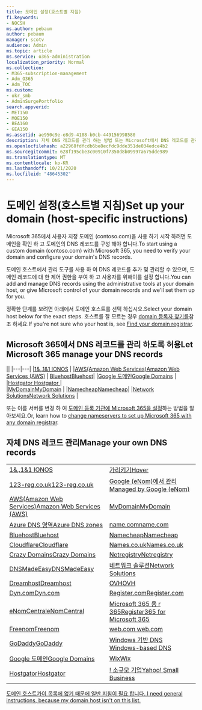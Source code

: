 ```yaml
---
title: 도메인 설정(호스트별 지침)
f1.keywords:
- NOCSH
ms.author: pebaum
author: pebaum
manager: scotv
audience: Admin
ms.topic: article
ms.service: o365-administration
localization_priority: Normal
ms.collection:
- M365-subscription-management
- Adm_O365
- Adm_TOC
ms.custom:
- okr_smb
- AdminSurgePortfolio
search.appverid:
- MET150
- MOE150
- BEA160
- GEA150
ms.assetid: ae950c9e-e8d9-4108-b0cb-449156998580
description: 자체 DNS 레코드를 관리 하는 방법 또는 Microsoft에서 DNS 레코드를 관리 하도록 하는 방법을 알아봅니다.
ms.openlocfilehash: a22968fdfcdb6be8ecfdc9dde351de034edce4b2
ms.sourcegitcommit: 628f195cbe3c00910f7350d8b09997a675dde989
ms.translationtype: MT
ms.contentlocale: ko-KR
ms.lasthandoff: 10/21/2020
ms.locfileid: "48645302"
---
```

# <a name="set-up-your-domain-host-specific-instructions"></a><span data-ttu-id="755e4-103">도메인 설정(호스트별 지침)</span><span class="sxs-lookup"><span data-stu-id="755e4-103">Set up your domain (host-specific instructions)</span></span>

<span data-ttu-id="755e4-104">Microsoft 365에서 사용자 지정 도메인 (contoso.com)을 사용 하기 시작 하려면 도메인을 확인 하 고 도메인의 DNS 레코드를 구성 해야 합니다.</span><span class="sxs-lookup"><span data-stu-id="755e4-104">To start using a custom domain (contoso.com) with Microsoft 365, you need to verify your domain and configure your domain's DNS records.</span></span> 
  
<span data-ttu-id="755e4-105">도메인 호스트에서 관리 도구를 사용 하 여 DNS 레코드를 추가 및 관리할 수 있으며, 도메인 레코드에 대 한 제어 권한을 부여 하 고 사용자를 위해이를 설정 합니다.</span><span class="sxs-lookup"><span data-stu-id="755e4-105">You can add and manage DNS records using the administrative tools at your domain host, or give Microsoft control of your domain records and we'll set them up for you.</span></span>
  
<span data-ttu-id="755e4-106">정확한 단계를 보려면 아래에서 도메인 호스트를 선택 하십시오.</span><span class="sxs-lookup"><span data-stu-id="755e4-106">Select your domain host below for the exact steps.</span></span> <span data-ttu-id="755e4-107">호스트를 잘 모르는 경우 [domain 등록자 찾기를](find-your-domain-registrar.md)참조 하세요.</span><span class="sxs-lookup"><span data-stu-id="755e4-107">If you're not sure who your host is, see [Find your domain registrar](find-your-domain-registrar.md).</span></span>
  

## <a name="let-microsoft-365-manage-your-dns-records"></a><span data-ttu-id="755e4-108">Microsoft 365에서 DNS 레코드를 관리 하도록 허용</span><span class="sxs-lookup"><span data-stu-id="755e4-108">Let Microsoft 365 manage your DNS records</span></span>

||
|---|---|
|[<span data-ttu-id="755e4-109">1&,.</span><span class="sxs-lookup"><span data-stu-id="755e4-109">1&1 IONOS</span></span>](../dns/change-nameservers-at-1-1-internet.md) |
|[<span data-ttu-id="755e4-110">AWS(Amazon Web Services)</span><span class="sxs-lookup"><span data-stu-id="755e4-110">Amazon Web Services (AWS)</span></span>](../dns/change-nameservers-at-aws.md) |
 [<span data-ttu-id="755e4-111">Bluehost</span><span class="sxs-lookup"><span data-stu-id="755e4-111">Bluehost</span></span>](../dns/change-nameservers-at-bluehost.md)|
|[<span data-ttu-id="755e4-112">Google 도메인</span><span class="sxs-lookup"><span data-stu-id="755e4-112">Google   Domains</span></span>](../dns/change-nameservers-at-google-domains.md) |
|[<span data-ttu-id="755e4-113">Hostgator   </span><span class="sxs-lookup"><span data-stu-id="755e4-113">Hostgator   </span></span>](../dns/change-nameservers-at-hostgator.md)  |  
|[<span data-ttu-id="755e4-114">MyDomain</span><span class="sxs-lookup"><span data-stu-id="755e4-114">MyDomain</span></span>](../dns/change-nameservers-at-mydomain.md) | 
|[<span data-ttu-id="755e4-115">Namecheap</span><span class="sxs-lookup"><span data-stu-id="755e4-115">Namecheap</span></span>](../dns/change-nameservers-at-namecheap.md)|
|[<span data-ttu-id="755e4-116">Network Solutions</span><span class="sxs-lookup"><span data-stu-id="755e4-116">Network Solutions</span></span>](../dns/change-nameservers-at-network-solutions.md) |  

<span data-ttu-id="755e4-117">또는 이름 서버를 변경 하 여 [도메인 등록 기관에 Microsoft 365을 설정](change-nameservers-at-any-domain-registrar.md)하는 방법을 알아보세요.</span><span class="sxs-lookup"><span data-stu-id="755e4-117">Or, learn how to [change nameservers to set up Microsoft 365 with any domain registrar](change-nameservers-at-any-domain-registrar.md).</span></span>

## <a name="manage-your-own-dns-records"></a><span data-ttu-id="755e4-118">자체 DNS 레코드 관리</span><span class="sxs-lookup"><span data-stu-id="755e4-118">Manage your own DNS records</span></span>

|                           |                          |
|---------------------------|--------------------------|
| [<span data-ttu-id="755e4-119">1&,.</span><span class="sxs-lookup"><span data-stu-id="755e4-119">1&1 IONOS</span></span>](../dns/create-dns-records-at-1-1-internet.md) | [<span data-ttu-id="755e4-120">가리키기</span><span class="sxs-lookup"><span data-stu-id="755e4-120">Hover</span></span>](../dns/create-dns-records-at-hover.md) |
| [<span data-ttu-id="755e4-121">123-reg.co.uk</span><span class="sxs-lookup"><span data-stu-id="755e4-121">123-reg.co.uk</span></span>](../dns/create-dns-records-at-123-reg-co-uk.md) | [<span data-ttu-id="755e4-122">Google (eNom)에서 관리</span><span class="sxs-lookup"><span data-stu-id="755e4-122">Managed   by Google (eNom)</span></span>](../dns/create-dns-records-for-domain-managed-by-google-enom.md)|
| [<span data-ttu-id="755e4-123">AWS(Amazon Web Services)</span><span class="sxs-lookup"><span data-stu-id="755e4-123">Amazon Web Services (AWS)</span></span>](../dns/create-dns-records-at-aws.md) | [<span data-ttu-id="755e4-124">MyDomain</span><span class="sxs-lookup"><span data-stu-id="755e4-124">MyDomain</span></span>](../dns/create-dns-records-at-mydomain.md) |
| [<span data-ttu-id="755e4-125">Azure DNS 영역</span><span class="sxs-lookup"><span data-stu-id="755e4-125">Azure DNS zones</span></span>](../dns/create-dns-records-for-azure-dns-zones.md) | [<span data-ttu-id="755e4-126">name.com</span><span class="sxs-lookup"><span data-stu-id="755e4-126">name.com</span></span>](../dns/create-dns-records-at-name-com.md) |
| [<span data-ttu-id="755e4-127">Bluehost</span><span class="sxs-lookup"><span data-stu-id="755e4-127">Bluehost</span></span>](../dns/create-dns-records-at-bluehost.md) | [<span data-ttu-id="755e4-128">Namecheap</span><span class="sxs-lookup"><span data-stu-id="755e4-128">Namecheap</span></span>](../dns/create-dns-records-at-namecheap.md)|
| [<span data-ttu-id="755e4-129">Cloudflare</span><span class="sxs-lookup"><span data-stu-id="755e4-129">Cloudflare</span></span>](../dns/create-dns-records-at-cloudflare.md)| [<span data-ttu-id="755e4-130">Names.co.uk</span><span class="sxs-lookup"><span data-stu-id="755e4-130">Names.co.uk</span></span>](../dns/create-dns-records-at-names-co-uk.md) |
|  [<span data-ttu-id="755e4-131">Crazy Domains</span><span class="sxs-lookup"><span data-stu-id="755e4-131">Crazy Domains</span></span>](../dns/create-dns-records-at-crazy-domains.md)| [<span data-ttu-id="755e4-132">Netregistry</span><span class="sxs-lookup"><span data-stu-id="755e4-132">Netregistry</span></span>](../dns/create-dns-records-at-netregistry.md) |
|[<span data-ttu-id="755e4-133">DNSMadeEasy</span><span class="sxs-lookup"><span data-stu-id="755e4-133">DNSMadeEasy</span></span>](../dns/create-dns-records-at-dnsmadeeasy.md) | [<span data-ttu-id="755e4-134">네트워크 솔루션</span><span class="sxs-lookup"><span data-stu-id="755e4-134">Network   Solutions</span></span>](../dns/create-dns-records-at-network-solutions.md) |
|[<span data-ttu-id="755e4-135">Dreamhost</span><span class="sxs-lookup"><span data-stu-id="755e4-135">Dreamhost</span></span>](../dns/create-dns-records-at-dreamhost.md)  | [<span data-ttu-id="755e4-136">OVH</span><span class="sxs-lookup"><span data-stu-id="755e4-136">OVH</span></span>](../dns/create-dns-records-at-ovh.md) |
|  [<span data-ttu-id="755e4-137">Dyn.com</span><span class="sxs-lookup"><span data-stu-id="755e4-137">Dyn.com</span></span>](../dns/create-dns-records-at-dyn-com.md) | [<span data-ttu-id="755e4-138">Register.com</span><span class="sxs-lookup"><span data-stu-id="755e4-138">Register.com</span></span>](../dns/create-dns-records-at-register-com.md) |
| [<span data-ttu-id="755e4-139">eNomCentral</span><span class="sxs-lookup"><span data-stu-id="755e4-139">eNomCentral</span></span>](../dns/create-dns-records-at-enomcentral.md)| [<span data-ttu-id="755e4-140">Microsoft 365 용 r 365</span><span class="sxs-lookup"><span data-stu-id="755e4-140">Register365 for Microsoft 365</span></span>](../dns/create-dns-records-at-register365.md)  |
| [<span data-ttu-id="755e4-141">Freenom</span><span class="sxs-lookup"><span data-stu-id="755e4-141">Freenom</span></span>](../dns/create-dns-records-at-freenom.md) | [<span data-ttu-id="755e4-142"> web.com </span><span class="sxs-lookup"><span data-stu-id="755e4-142"> web.com </span></span>](../dns/create-dns-records-at-web-com.md)|
|[<span data-ttu-id="755e4-143">GoDaddy</span><span class="sxs-lookup"><span data-stu-id="755e4-143">GoDaddy</span></span>](../dns/create-dns-records-at-godaddy.md)|[<span data-ttu-id="755e4-144"> Windows 기반 DNS</span><span class="sxs-lookup"><span data-stu-id="755e4-144"> Windows-based DNS</span></span>](../dns/create-dns-records-using-windows-based-dns.md)   |
| [<span data-ttu-id="755e4-145">Google 도메인</span><span class="sxs-lookup"><span data-stu-id="755e4-145">Google Domains</span></span>](../dns/create-dns-records-at-google-domains.md) |[<span data-ttu-id="755e4-146">Wix</span><span class="sxs-lookup"><span data-stu-id="755e4-146">Wix</span></span>](../dns/create-dns-records-at-wix.md) |
|[<span data-ttu-id="755e4-147">Hostgator</span><span class="sxs-lookup"><span data-stu-id="755e4-147">Hostgator</span></span>](../dns/create-dns-records-at-hostgator.md)  | <span data-ttu-id="755e4-148">[!   소규모 기업](../dns/create-dns-records-at-yahoo-small-business.md)</span><span class="sxs-lookup"><span data-stu-id="755e4-148">[Yahoo!   Small Business](../dns/create-dns-records-at-yahoo-small-business.md)</span></span>  |

[<span data-ttu-id="755e4-149">도메인 호스트가이 목록에 없기 때문에 일반 지침이 필요 합니다. </span><span class="sxs-lookup"><span data-stu-id="755e4-149">I need general instructions, because my domain host isn't on this list. </span></span>](create-dns-records-at-any-dns-hosting-provider.md)
   
